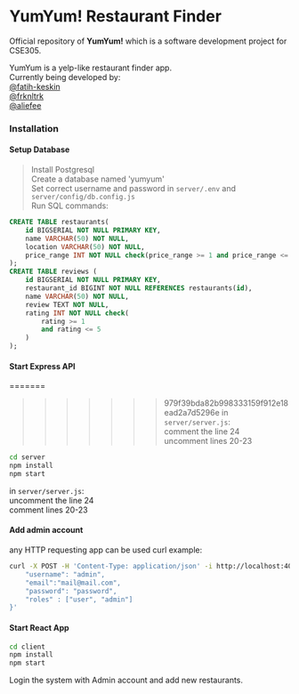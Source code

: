 # YumYum! Restaurant Finder
Official repository of **YumYum!** which is a software development project for CSE305.

YumYum is a yelp-like restaurant finder app.  
Currently being developed by:  
[@fatih-keskin](https://github.com/fatih-keskin)  
[@frknltrk](https://github.com/frknltrk)  
[@aliefee](https://github.com/aliefee)  


### Installation

#### Setup Database  
> Install Postgresql  
> Create a database named 'yumyum'  
> Set correct username and password in `server/.env` and `server/config/db.config.js`  
> Run SQL commands:  
```sql
CREATE TABLE restaurants(
    id BIGSERIAL NOT NULL PRIMARY KEY,
    name VARCHAR(50) NOT NULL,
    location VARCHAR(50) NOT NULL,
    price_range INT NOT NULL check(price_range >= 1 and price_range <= 5)
);
CREATE TABLE reviews (
    id BIGSERIAL NOT NULL PRIMARY KEY,
    restaurant_id BIGINT NOT NULL REFERENCES restaurants(id),
    name VARCHAR(50) NOT NULL,
    review TEXT NOT NULL,                                                
    rating INT NOT NULL check(
        rating >= 1
        and rating <= 5
    )
);
```

#### Start Express API
=======
>>>>>>> 979f39bda82b998333159f912e18ead2a7d5296e
in `server/server.js`:  
comment the line 24  
uncomment lines 20-23  

```bash
cd server
npm install
npm start
```

in `server/server.js`:  
uncomment the line 24  
comment lines 20-23  

#### Add admin account
any HTTP requesting app can be used
curl example:
```bash
curl -X POST -H 'Content-Type: application/json' -i http://localhost:4000/api/auth/signup --data '{
    "username": "admin",
    "email":"mail@mail.com",
    "password": "password",
    "roles" : ["user", "admin"]
}'
```

#### Start React App
```bash
cd client
npm install
npm start
```
Login the system with Admin account and add new restaurants.
